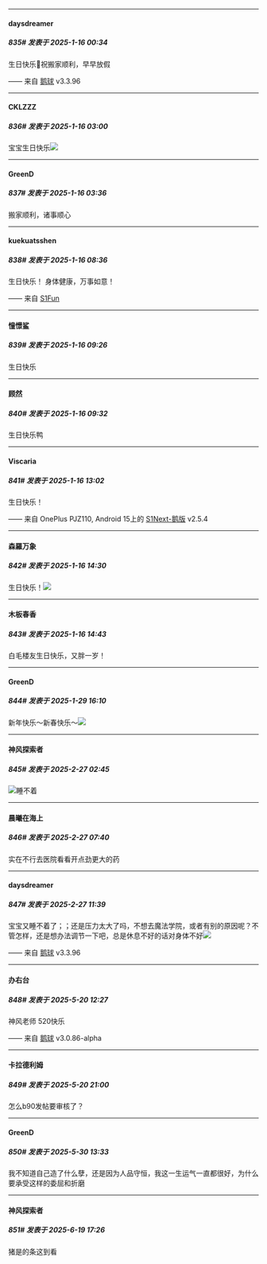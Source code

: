 ﻿
*****

####  daysdreamer  
##### 835#       发表于 2025-1-16 00:34

生日快乐🎂祝搬家顺利，早早放假

—— 来自 [鹅球](https://www.pgyer.com/GcUxKd4w) v3.3.96


*****

####  CKLZZZ  
##### 836#       发表于 2025-1-16 03:00

宝宝生日快乐<img src="https://static.saraba1st.com/image/smiley/face2017/072.png" referrerpolicy="no-referrer">


*****

####  GreenD  
##### 837#       发表于 2025-1-16 03:36

搬家顺利，诸事顺心


*****

####  kuekuatsshen  
##### 838#       发表于 2025-1-16 08:36

生日快乐！
身体健康，万事如意！

—— 来自 [S1Fun](https://s1fun.koalcat.com)


*****

####  憧憬鲨  
##### 839#       发表于 2025-1-16 09:26

生日快乐


*****

####  顾然  
##### 840#       发表于 2025-1-16 09:32

生日快乐鸭


*****

####  Viscaria  
##### 841#       发表于 2025-1-16 13:02

生日快乐！

—— 来自 OnePlus PJZ110, Android 15上的 [S1Next-鹅版](https://github.com/ykrank/S1-Next/releases) v2.5.4


*****

####  森羅万象  
##### 842#       发表于 2025-1-16 14:30

生日快乐！<img src="https://static.saraba1st.com/image/smiley/face2017/072.png" referrerpolicy="no-referrer">


*****

####  木板春香  
##### 843#       发表于 2025-1-16 14:43

白毛楼友生日快乐，又胖一岁！

*****

####  GreenD  
##### 844#       发表于 2025-1-29 16:10

新年快乐～新春快乐～<img src="https://static.saraba1st.com/image/smiley/face2017/072.png" referrerpolicy="no-referrer">

*****

####  神风探索者  
##### 845#       发表于 2025-2-27 02:45

<img src="https://static.saraba1st.com/image/smiley/face2017/125.png" referrerpolicy="no-referrer">睡不着


*****

####  晨曦在海上  
##### 846#       发表于 2025-2-27 07:40

实在不行去医院看看开点劲更大的药


*****

####  daysdreamer  
##### 847#       发表于 2025-2-27 11:39

宝宝又睡不着了；；还是压力太大了吗，不想去魔法学院，或者有别的原因呢？不管怎样，还是想办法调节一下吧，总是休息不好的话对身体不好<img src="https://static.saraba1st.com/image/smiley/face2017/138.png">

—— 来自 [鹅球](https://www.pgyer.com/GcUxKd4w) v3.3.96

*****

####  办右台  
##### 848#       发表于 2025-5-20 12:27

神风老师 520快乐

—— 来自 [鹅球](https://www.pgyer.com/xfPejhuq) v3.0.86-alpha


*****

####  卡拉德利姆  
##### 849#       发表于 2025-5-20 21:00

怎么b90发帖要审核了？

*****

####  GreenD  
##### 850#       发表于 2025-5-30 13:33

我不知道自己造了什么孽，还是因为人品守恒，我这一生运气一直都很好，为什么要承受这样的委屈和折磨

*****

####  神风探索者  
##### 851#       发表于 2025-6-19 17:26

猪是的条这到看

